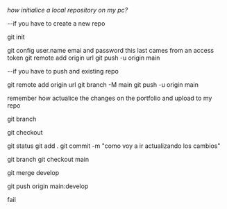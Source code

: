 *how initialice a local repository on my pc?*

--if you have to create a new repo

git init

git config user.name emai and password this last cames from an access token
git remote add origin url
git push -u origin main

--if you have to push and existing repo

git remote add origin url
git branch -M main
git push -u origin main

remember how actualice the changes on the portfolio and upload to my repo 

git branch

git checkout <branch>

git status
git add . 
git commit -m "como voy a ir actualizando los cambios"

git branch 
git checkout main

git merge develop <siempre va el nombre de la rama origen>

<use the local branch in this case main and the remote branch where want displace the changes>
git push origin main:develop 

fail